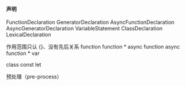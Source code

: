 #### 声明
FunctionDeclaration
GeneratorDeclaration
AsyncFunctionDeclaration
AsyncGeneratorDeclaration
VariableStatement
ClassDeclaration
LexicalDeclaration

作用范围只认 {}、没有先后关系
function
function *
async function
async function *
var

class
const
let

预处理（pre-process）
